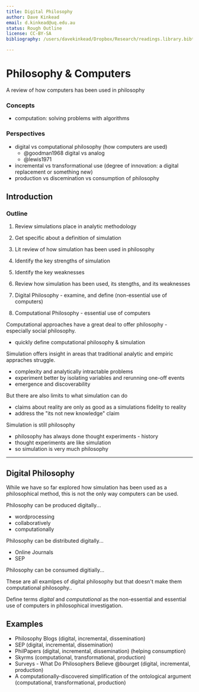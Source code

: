 ```yaml
---
title: Digital Philosophy
author: Dave Kinkead
email: d.kinkead@uq.edu.au
status: Rough Outline
license: CC-BY-SA
bibliography: /users/davekinkead/Dropbox/Research/readings.library.bibtex

---
```


# Philosophy & Computers

A review of how computers has been used in philosophy

### Concepts

  - computation: solving problems with algorithms

### Perspectives

  - digital vs computational philosophy (how computers are used) 
    - @goodman1968 digital vs analog
    - @lewis1971 
  - incremental vs transformational use (degree of innovation: a digital replacement or something new)
  - production vs discemination vs consumption of philosophy


## Introduction


### Outline

1. Review simulations place in analytic methodology
2. Get specific about a definition of simulation
2. Lit review of how simulation has been used in philosophy
3. Identify the key strengths of simulation
4. Identify the key weaknesses

1. Review how simulation has been used, its stengths, and its weaknesses
2. Digital Philosophy - examine, and define (non-essential use of computers)
3. Computational Philosophy - essential use of computers


Computational approaches have a great deal to offer philosophy - especially social philosophy.

  - quickly define computational philosophy & simulation

Simulation offers insight in areas that traditional analytic and empiric appraches struggle.

  - complexity and analytically intractable problems
  - experiment better by isolating variables and rerunning one-off events
  - emergence and discoverability

But there are also limits to what simulation can do

  - claims about reality are only as good as a simulations fidelity to reality
  - address the "its not new knowledge" claim

Simulation is still philosophy

  - philosophy has always done thought experiments - history
  - thought experiments are like simulation
  - so simulation is very much philosophy


---




## Digital Philosophy

While we have so far explored how simulation has been used as a philosophical method, this is not the only way computers can be used.

Philosophy can be produced digitally...

  - wordprocessing
  - collaboratively
  - computationally

Philosophy can be distributed digitally...

  - Online Journals
  - SEP

Philosophy can be consumed digitially...

These are all examlpes of digital philosophy but that doesn't make them computational philosophy..

Define terms _digital_ and _computational_ as the non-essential and essential use of computers in philosophical investigation.


## Examples

- Philosophy Blogs (digital, incremental, dissemination)
- SEP (digital, incremental, dissemination)
- PhilPapers (digital, incremental, dissemination) (helping consumption)
- Skyrms (computational, transformational, production)
- Surveys - What Do Philosophers Believe @bourget (digital, incremental, production)
- A computationally-discovered simplification of the ontological argument (computational, transformational, production)
